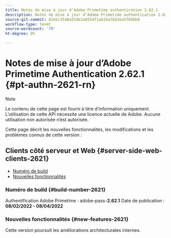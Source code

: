 ```yaml
---
title: Notes de mise à jour d’Adobe Primetime authentication 2.62.1
description: Notes de mise à jour d’Adobe Primetime authentication 2.62.1
source-git-commit: 02ebc3548a254b2a6554f1ab34afbb3ea5f09bb8
workflow-type: tm+mt
source-wordcount: '79'
ht-degree: 0%

---
```


# Notes de mise à jour d’Adobe Primetime Authentication 2.62.1 {#pt-authn-2621-rn}

>[!NOTE]
>
>Le contenu de cette page est fourni à titre d’information uniquement. L’utilisation de cette API nécessite une licence actuelle de Adobe. Aucune utilisation non autorisée n’est autorisée.

Cette page décrit les nouvelles fonctionnalités, les modifications et les problèmes connus de cette version :

## Clients côté serveur et Web {#server-side-web-clients-2621}

* [Numéro de build](#build-number-2621)
* [Nouvelles fonctionnalités](#new-features-2621)

### Numéro de build {#build-number-2621}

Authentification Adobe Primetime : adobe-pass-**2.62.1**
Date de publication : **08/02/2022 - 08/04/2022**

### Nouvelles fonctionnalités {#new-features-2621}

Cette version poursuit les améliorations architecturales internes.
